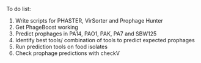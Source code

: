 To do list:
1. Write scripts for PHASTER, VirSorter and Prophage Hunter
2. Get PhageBoost working
3. Predict prophages in PA14, PAO1, PAK, PA7 and SBW125
4. Identify best tools/ combination of tools to predict expected prophages
5. Run prediction tools on food isolates
6. Check prophage predictions with checkV